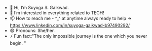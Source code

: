 - 👋 Hi, I’m Suyoga S. Gaikwad.
- 👀 I’m interested in everything related to TECH!
- 📫 How to reach me - ^_^ at anytime always ready to help ->  https://www.linkedin.com/in/suyoga-gaikwad-b97490292/
- 😄 Pronouns: She/her.
- ⚡ Fun fact:"The only impossible journey is the one which you never begin. "

<!---
Suyoga28/Suyoga28 is a ✨ special ✨ repository because its `README.md` (this file) appears on your GitHub profile.
You can click the Preview link to take a look at your changes.
--->
